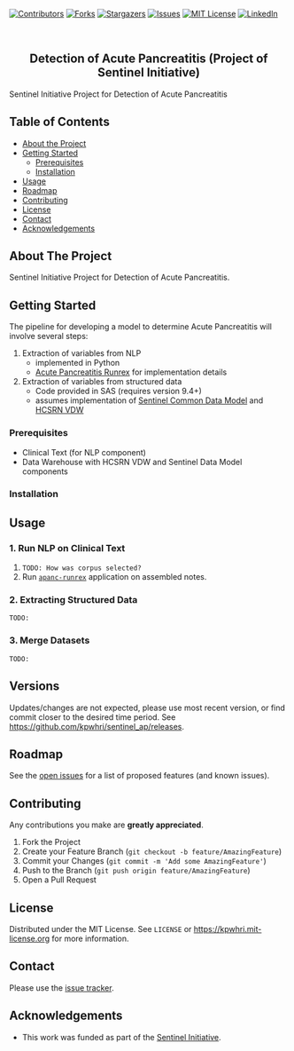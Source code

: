 <!-- PROJECT SHIELDS -->
<!--
*** I'm using markdown "reference style" links for readability.
*** Reference links are enclosed in brackets [ ] instead of parentheses ( ).
*** See the bottom of this document for the declaration of the reference variables
*** for contributors-url, forks-url, etc. This is an optional, concise syntax you may use.
*** https://www.markdownguide.org/basic-syntax/#reference-style-links
-->
[![Contributors][contributors-shield]][contributors-url]
[![Forks][forks-shield]][forks-url]
[![Stargazers][stars-shield]][stars-url]
[![Issues][issues-shield]][issues-url]
[![MIT License][license-shield]][license-url]
[![LinkedIn][linkedin-shield]][linkedin-url]



<!-- PROJECT LOGO -->
<br />
<div>
  <p>
    <!--a href="https://github.com/kpwhri/sentinel_ap">
      <img src="images/logo.png" alt="Logo">
    </a-->
  </p>

  <h2 align="center">Detection of Acute Pancreatitis (Project of Sentinel Initiative)</h2>

  <p>
    Sentinel Initiative Project for Detection of Acute Pancreatitis
  </p>
</div>


<!-- TABLE OF CONTENTS -->
## Table of Contents

* [About the Project](#about-the-project)
* [Getting Started](#getting-started)
  * [Prerequisites](#prerequisites)
  * [Installation](#installation)
* [Usage](#usage)
* [Roadmap](#roadmap)
* [Contributing](#contributing)
* [License](#license)
* [Contact](#contact)
* [Acknowledgements](#acknowledgements)



<!-- ABOUT THE PROJECT -->
## About The Project

Sentinel Initiative Project for Detection of Acute Pancreatitis.


<!-- GETTING STARTED -->
## Getting Started

The pipeline for developing a model to determine Acute Pancreatitis will involve several steps:
1. Extraction of variables from NLP
   * implemented in Python
   * [Acute Pancreatitis Runrex](https://github.com/kpwhri/apanc-runrex) for implementation details
2. Extraction of variables from structured data 
   * Code provided in SAS (requires version 9.4+)
   * assumes implementation of [Sentinel Common Data Model](https://www.sentinelinitiative.org/methods-data-tools) and [HCSRN VDW](https://www.hcsrn.org/en/Resources/VDW/)


### Prerequisites

* Clinical Text (for NLP component)
* Data Warehouse with HCSRN VDW and Sentinel Data Model components

### Installation
 


<!-- USAGE EXAMPLES -->
## Usage

### 1. Run NLP on Clinical Text

1. `TODO: How was corpus selected?`
2. Run [`apanc-runrex`](https://github.com/kpwhri/apanc-runrex/) application on assembled notes.

### 2. Extracting Structured Data

`TODO:`

### 3. Merge Datasets

`TODO:`


## Versions

<!-- Uses [SEMVER](https://semver.org/). -->

Updates/changes are not expected, please use most recent version, or find commit closer to the desired time period. See https://github.com/kpwhri/sentinel_ap/releases.

<!-- ROADMAP -->
## Roadmap

See the [open issues](https://github.com/kpwhri/sentinel_ap/issues) for a list of proposed features (and known issues).



<!-- CONTRIBUTING -->
## Contributing

Any contributions you make are **greatly appreciated**.

1. Fork the Project
2. Create your Feature Branch (`git checkout -b feature/AmazingFeature`)
3. Commit your Changes (`git commit -m 'Add some AmazingFeature'`)
4. Push to the Branch (`git push origin feature/AmazingFeature`)
5. Open a Pull Request


<!-- LICENSE -->
## License

Distributed under the MIT License. See `LICENSE` or https://kpwhri.mit-license.org for more information.



<!-- CONTACT -->
## Contact

Please use the [issue tracker](https://github.com/kpwhri/sentinel_ap/issues). 


<!-- ACKNOWLEDGEMENTS -->
## Acknowledgements

* This work was funded as part of the [Sentinel Initiative](https://www.fda.gov/safety/fdas-sentinel-initiative).



<!-- MARKDOWN LINKS & IMAGES -->
<!-- https://www.markdownguide.org/basic-syntax/#reference-style-links -->
[contributors-shield]: https://img.shields.io/github/contributors/kpwhri/sentinel_ap.svg?style=flat-square
[contributors-url]: https://github.com/kpwhri/sentinel_ap/graphs/contributors
[forks-shield]: https://img.shields.io/github/forks/kpwhri/sentinel_ap.svg?style=flat-square
[forks-url]: https://github.com/kpwhri/sentinel_ap/network/members
[stars-shield]: https://img.shields.io/github/stars/kpwhri/sentinel_ap.svg?style=flat-square
[stars-url]: https://github.com/kpwhri/sentinel_ap/stargazers
[issues-shield]: https://img.shields.io/github/issues/kpwhri/sentinel_ap.svg?style=flat-square
[issues-url]: https://github.com/kpwhri/sentinel_ap/issues
[license-shield]: https://img.shields.io/github/license/kpwhri/sentinel_ap.svg?style=flat-square
[license-url]: https://kpwhri.mit-license.org/
[linkedin-shield]: https://img.shields.io/badge/-LinkedIn-black.svg?style=flat-square&logo=linkedin&colorB=555
[linkedin-url]: https://www.linkedin.com/company/kaiserpermanentewashingtonresearch
<!-- [product-screenshot]: images/screenshot.png -->
